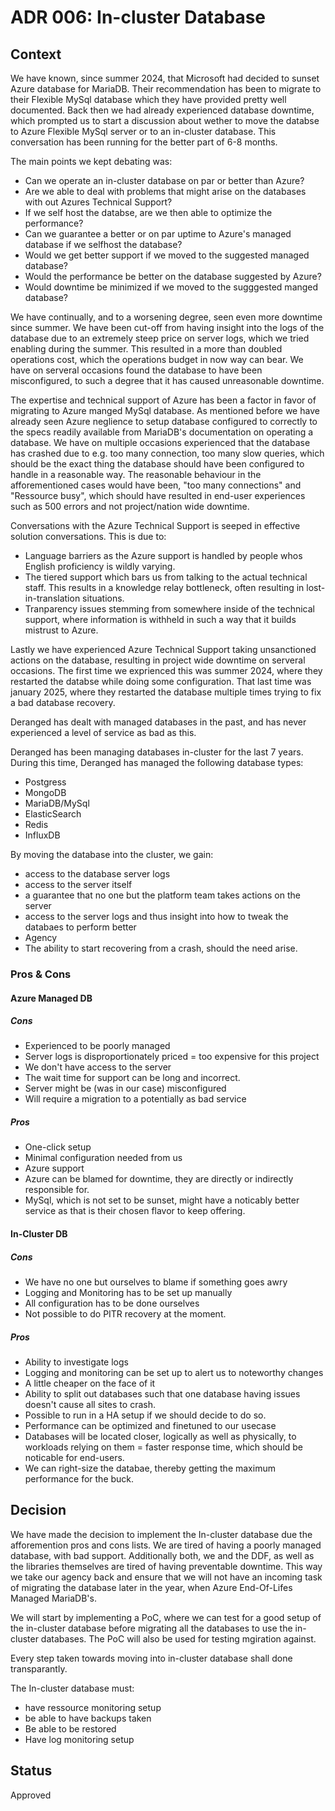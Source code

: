 # ADR 006: In-cluster Database

## Context

We have known, since summer 2024, that Microsoft had decided to sunset Azure
database for MariaDB. Their recommendation has been to migrate to their Flexible
MySql database which they have provided pretty well documented. Back then we had
already experienced database downtime, which prompted us to start a discussion
about wether to move the databse to Azure Flexible MySql server or to an
in-cluster database. This conversation has been running for the better part of
6-8 months.

The main points we kept debating was:

- Can we operate an in-cluster database on par or better than Azure?
- Are we able to deal with problems that might arise on the databases with out
Azures Technical Support?
- If we self host the databse, are we then able to optimize the performance?
- Can we guarantee a better or on par uptime to Azure's managed database if we
selfhost the database?
- Would we get better support if we moved to the suggested managed database?
- Would the performance be better on the database suggested by Azure?
- Would downtime be minimized if we moved to the sugggested manged database?

We have continually, and to a worsening degree, seen even more downtime since
summer. We have been cut-off from having insight into the logs of the database
due to an extremely steep price on server logs, which we tried enabling during
the summer. This resulted in a more than doubled operations cost, which the
operations budget in now way can bear.
We have on serveral occasions found the database to have been misconfigured, to
such a degree that it has caused unreasonable downtime.

The expertise and technical support of Azure has been a factor in favor of
migrating to Azure manged MySql database. As mentioned before we have already
seen Azure neglience to setup database configured to correctly to the specs
readily available from MariaDB's documentation on operating a database.
We have on multiple occasions experienced that the database has crashed due to
e.g. too many connection, too many slow queries, which should be the exact thing
the database should have been configured to handle in a reasonable way.
The reasonable behaviour in the afforementioned cases would have been, "too
many connections" and "Ressource busy", which should have resulted in end-user
experiences such as 500 errors and not project/nation wide downtime.

Conversations with the Azure Technical Support is seeped in effective solution
conversations. This is due to:

- Language barriers as the Azure support is handled by people whos English
proficiency is wildly varying.
- The tiered support which bars us from talking to the actual technical staff.
This results in a knowledge relay bottleneck, often resulting in
lost-in-translation situations.
- Tranparency issues stemming from somewhere inside of the technical support,
where information is withheld in such a way that it builds mistrust to Azure.

Lastly we have experienced Azure Technical Support taking unsanctioned actions
on the database, resulting in project wide downtime on serveral occasions. The
first time we exprienced this was summer 2024, where they restarted the databse
while doing some configuration. That last time was january 2025, where they
restarted the database multiple times trying to fix a bad database recovery.

Deranged has dealt with managed databases in the past, and has never experienced
a level of service as bad as this.

Deranged has been managing databases in-cluster for the last 7 years. During
this time, Deranged has managed the following database types:

- Postgress
- MongoDB
- MariaDB/MySql
- ElasticSearch
- Redis
- InfluxDB

By moving the database into the cluster, we gain:

- access to the database server logs
- access to the server itself
- a guarantee that no one but the platform team takes actions on the server
- access to the server logs and thus insight into how to tweak the databaes to
perform better
- Agency
- The ability to start recovering from a crash, should the need arise.

### Pros & Cons

#### Azure Managed DB

##### Cons

- Experienced to be poorly managed
- Server logs is disproportionately priced = too expensive for this project
- We don't have access to the server
- The wait time for support can be long and incorrect.
- Server might be (was in our case) misconfigured
- Will require a migration to a potentially as bad service

##### Pros

- One-click setup
- Minimal configuration needed from us
- Azure support
- Azure can be blamed for downtime, they are directly or indirectly responsible
for.
- MySql, which is not set to be sunset, might have a noticably better service
as that is their chosen flavor to keep offering.

#### In-Cluster DB

##### Cons

- We have no one but ourselves to blame if something goes awry
- Logging and Monitoring has to be set up manually
- All configuration has to be done ourselves
- Not possible to do PITR recovery at the moment.

##### Pros

- Ability to investigate logs
- Logging and monitoring can be set up to alert us to noteworthy changes
- A little cheaper on the face of it
- Ability to split out databases such that one database having issues doesn't
cause all sites to crash.
- Possible to run in a HA setup if we should decide to do so.
- Performance can be optimized and finetuned to our usecase
- Databases will be located closer, logically as well as physically, to
workloads relying on them = faster response time, which should be noticable for
end-users.
- We can right-size the databae, thereby getting the maximum performance for the
buck.

## Decision

We have made the decision to implement the In-cluster database due the
afforemention pros and cons lists.
We are tired of having a poorly managed database, with bad support.
Additionally both, we and the DDF, as well as the libraries themselves are
tired of having preventable downtime.
This way we take our agency back and ensure that we will not have an incoming
task of migrating the database later in the year, when Azure End-Of-Lifes
Managed MariaDB's.

We will start by implementing a PoC, where we can test for a good setup of the in-cluster
database before migrating all the databases to use the in-cluster databases.
The PoC will also be used for testing mgiration against.

Every step taken towards moving into in-cluster database shall done
transparantly.

The In-cluster database must:

- have ressource monitoring setup
- be able to have backups taken
- Be able to be restored
- Have log monitoring setup

## Status

Approved
